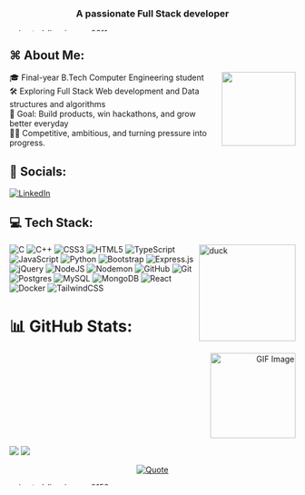  <h3 align="center">A passionate Full Stack developer</h3>
<a href="https://www.animatedimages.org/cat-lines-562.htm">
 <img src="https://www.animatedimages.org/data/media/562/animated-line-image-0311.gif" border="0" alt="animated-line-image-0311" width="100%" 
       height="5"/>
</a>



<br>

<h2>⌘ About Me:</h2>
 <img src = "https://media3.giphy.com/media/v1.Y2lkPTc5MGI3NjExeWdudHU5M3JxZG1xZzk1dHNtYjhmZTZmOWlxZDMxOWdocnR6M2V2MCZlcD12MV9pbnRlcm5hbF9naWZfYnlfaWQmY3Q9Zw/78XCFBGOlS6keY1Bil/giphy.gif" align = "right" width = "130">

 
 🎓 Final-year B.Tech Computer Engineering student <br> 
 🛠️ Exploring Full Stack Web development and Data structures and algorithms<br>
 🎯 Goal: Build products, win hackathons, and grow better everyday<br> 
 💪🏼 Competitive, ambitious, and turning pressure into progress.





## 🔗 Socials:
[![LinkedIn](https://img.shields.io/badge/LinkedIn-%230077B5.svg?logo=linkedin&logoColor=white)]([(https://www.linkedin.com/in/anugrah-shibu-5a415a256/)]) 

## 💻 Tech Stack:
<img src="https://github.com/user-attachments/assets/9b3208b2-4ad4-4535-89a2-3a286a3691be"
     alt="duck" 
     width="170" 
     align="right" />
![C](https://img.shields.io/badge/c-%2300599C.svg?style=for-the-badge&logo=c&logoColor=white) ![C++](https://img.shields.io/badge/c++-%2300599C.svg?style=for-the-badge&logo=c%2B%2B&logoColor=white) ![CSS3](https://img.shields.io/badge/css3-%231572B6.svg?style=for-the-badge&logo=css3&logoColor=white) ![HTML5](https://img.shields.io/badge/html5-%23E34F26.svg?style=for-the-badge&logo=html5&logoColor=white) ![TypeScript](https://img.shields.io/badge/typescript-%23007ACC.svg?style=for-the-badge&logo=typescript&logoColor=white) ![JavaScript](https://img.shields.io/badge/javascript-%23323330.svg?style=for-the-badge&logo=javascript&logoColor=%23F7DF1E) ![Python](https://img.shields.io/badge/python-3670A0?style=for-the-badge&logo=python&logoColor=ffdd54) ![Bootstrap](https://img.shields.io/badge/bootstrap-%238511FA.svg?style=for-the-badge&logo=bootstrap&logoColor=white) ![Express.js](https://img.shields.io/badge/express.js-%23404d59.svg?style=for-the-badge&logo=express&logoColor=%2361DAFB) ![jQuery](https://img.shields.io/badge/jquery-%230769AD.svg?style=for-the-badge&logo=jquery&logoColor=white) ![NodeJS](https://img.shields.io/badge/node.js-6DA55F?style=for-the-badge&logo=node.js&logoColor=white) ![Nodemon](https://img.shields.io/badge/NODEMON-%23323330.svg?style=for-the-badge&logo=nodemon&logoColor=%BBDEAD) ![GitHub](https://img.shields.io/badge/github-%23121011.svg?style=for-the-badge&logo=github&logoColor=white) ![Git](https://img.shields.io/badge/git-%23F05033.svg?style=for-the-badge&logo=git&logoColor=white) ![Postgres](https://img.shields.io/badge/postgres-%23316192.svg?style=for-the-badge&logo=postgresql&logoColor=white) 
![MySQL](https://img.shields.io/badge/mysql-4479A1.svg?style=for-the-badge&logo=mysql&logoColor=white) ![MongoDB](https://img.shields.io/badge/MongoDB-%234ea94b.svg?style=for-the-badge&logo=mongodb&logoColor=white) ![React](https://img.shields.io/badge/react-%2320232a.svg?style=for-the-badge&logo=react&logoColor=%2361DAFB) ![Docker](https://img.shields.io/badge/docker-%230db7ed.svg?style=for-the-badge&logo=docker&logoColor=white) ![TailwindCSS](https://img.shields.io/badge/tailwindcss-%2338B2AC.svg?style=for-the-badge&logo=tailwind-css&logoColor=white)
# 📊 GitHub Stats:
<p align="right">
  <img src="https://media.giphy.com/media/v1.Y2lkPWVjZjA1ZTQ3dWwzeG95d2Y4MXVuMWk0Y2Z3dnRpdWM4YTVrem4wemU3b2Nrd3JqdiZlcD12MV9naWZzX3JlbGF0ZWQmY3Q9Zw/br99SojJZ5rlfSYset/giphy.gif" alt="GIF Image" width="150">
</p>


![](https://github-readme-stats.vercel.app/api?username=anugraw&theme=chartreuse-dark&hide_border=true&include_all_commits=false&count_private=false) 
![](https://nirzak-streak-stats.vercel.app/?user=anugraw&theme=chartreuse-dark&hide_border=true)</br>

<p align="center">
  <a href="https://example.com">
    <img src="https://quotes-github-readme.vercel.app/api?type=horizontal&theme=merko" alt="Quote"/>
  </a>
</p>
<a href="https://www.animatedimages.org/cat-lines-562.htm">
  
<img src="https://www.animatedimages.org/data/media/562/animated-line-image-0152.gif" border="0" alt="animated-line-image-0152" width="100%" 
       height="5"  />
</a>

